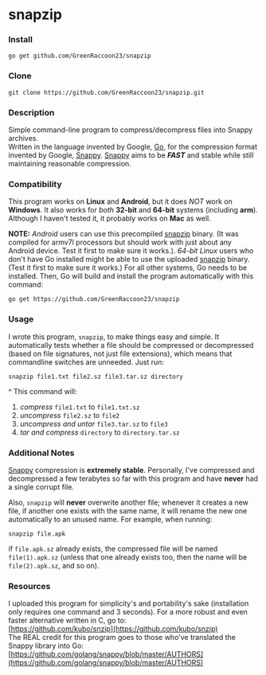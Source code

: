# snapzip
### Install
    go get github.com/GreenRaccoon23/snapzip
### Clone
    git clone https://github.com/GreenRaccoon23/snapzip.git
### Description
Simple command-line program to compress/decompress files into Snappy archives.  
Written in the language invented by Google, [Go](https://golang.org/), for the compression format invented by Google, [Snappy](https://github.com/google/snappy). [Snappy](https://github.com/google/snappy) aims to be ***FAST*** and stable while still maintaining reasonable compression.  
### Compatibility
This program works on **Linux** and **Android**, but it does *NOT* work on **Windows**. It also works for *both* **32-bit** and **64-bit** systems (including **arm**). Although I haven't tested it, it probably works on **Mac** as well.  
  
**NOTE:** *Android* users can use this precompiled [snapzip](https://github.com/GreenRaccoon23/szip/blob/master/Android_32/snapzip) binary. (It was compiled for armv7l processors but should work with just about any Android device. Test it first to make sure it works.). *64-bit Linux* users who don't have Go installed might be able to use the uploaded [snapzip](https://github.com/GreenRaccoon23/szip/blob/master/Linux_64/snapzip) binary. (Test it first to make sure it works.) For all other systems, Go needs to be installed. Then, Go will build and install the program automatically with this command:

    go get https://github.com/GreenRaccoon23/snapzip

### Usage
I wrote this program, `snapzip`, to make things easy and simple. It automatically tests whether a file should be compressed or decompressed (based on file signatures, not just file extensions), which means that commandline switches are unneeded. Just run:  

    snapzip file1.txt file2.sz file3.tar.sz directory

^ This command will:  
1. *compress* `file1.txt` to `file1.txt.sz`  
2. *uncompress* `file2.sz` to `file2`  
3. *uncompress and untar* `file3.tar.sz` to `file3`  
4. *tar and compress* `directory` to `directory.tar.sz`  

### Additional Notes
[Snappy](https://github.com/google/snappy) compression is **extremely stable**. Personally, I've compressed and decompressed a few terabytes so far with this program and have **never** had a single corrupt file.  
  
Also, `snapzip` will **never** overwrite another file; whenever it creates a new file, if another one exists with the same name, it will rename the new one automatically to an unused name. For example, when running:  

    snapzip file.apk

if `file.apk.sz` already exists, the compressed file will be named `file(1).apk.sz` (unless that one already exists too, then the name will be `file(2).apk.sz`, and so on).  

### Resources
I uploaded this program for simplicity's and portability's sake (installation only requires one command and 3 seconds). For a more robust and even faster alternative written in C, go to:  
[https://github.com/kubo/snzip](https://github.com/kubo/snzip)  
The REAL credit for this program goes to those who've translated the Snappy library into Go:
[https://github.com/golang/snappy/blob/master/AUTHORS](https://github.com/golang/snappy/blob/master/AUTHORS)
